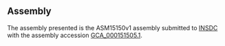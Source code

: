 

Assembly
--------

The assembly presented is the ASM15150v1 assembly submitted to
[INSDC](http://www.insdc.org) with the assembly accession
[GCA\_000151505.1](http://www.ebi.ac.uk/ena/data/view/GCA_000151505.1).
